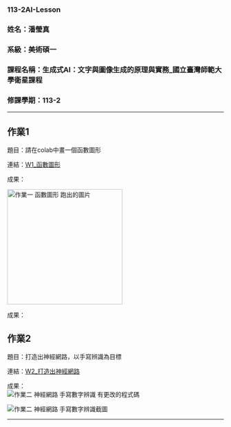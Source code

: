 ### 113-2AI-Lesson
### 姓名：潘瑩真
### 系級：美術碩一
### 課程名稱：生成式AI：文字與圖像生成的原理與實務_國立臺灣師範大學衛星課程
### 修課學期：113-2

---
## 作業1
題目：請在colab中畫一個函數圖形  

連結：[W1_函數圖形](https://colab.research.google.com/github/PanpanMOA/113-2AI-Lesson/blob/main/W1_%E5%87%BD%E6%95%B8%E5%9C%96%E5%BD%A2.ipynb)  

成果：  

<img width="268" alt="作業一 函數圖形 跑出的圖片" src="https://github.com/user-attachments/assets/07cbb626-f375-407a-aab3-a100573bbb9a" />

成果：  
## 作業2
題目：打造出神經網路，以手寫辨識為目標  

連結：[W2_打造出神經網路]([https://colab.research.google.com/github/PanpanMOA/113-2AI-Lesson/blob/main/W1_%E5%87%BD%E6%95%B8%E5%9C%96%E5%BD%A2.ipynb](https://colab.research.google.com/drive/1RTl_6m6aUA8LxLpwZ7293m1ix_wA0hwo?usp=sharing))  

成果：  
![作業二 神經網路 手寫數字辨識 有更改的程式碼](https://github.com/user-attachments/assets/11532c3e-6792-4a7d-a4db-288d860b6837)  

![作業二 神經網路 手寫數字辨識截圖](https://github.com/user-attachments/assets/5c2614bc-e0a1-47fb-bb26-b4d57cf17024)  

---



